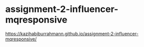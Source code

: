 # assignment-2-influencer-mqresponsive

https://kazihabiburrahmann.github.io/assignment-2-influencer-mqresponsive/
